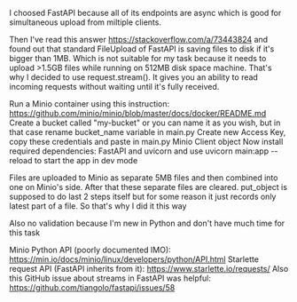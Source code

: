I choosed FastAPI because all of its endpoints are async which is good for simultaneous upload from miltiple clients.

Then I've read this answer https://stackoverflow.com/a/73443824 and found out that standard FileUpload of FastAPI is saving files to disk if it's bigger than 1MB. Which is not suitable for my task because it needs to upload >1.5GB files while running on 512MB disk space machine. That's why I decided to use request.stream(). It gives you an ability to read incoming requests without waiting until it's fully received.

Run a Minio container using this instruction: https://github.com/minio/minio/blob/master/docs/docker/README.md
Create a bucket called "my-bucket" or you can name it as you wish, but in that case rename bucket_name variable in main.py
Create new Access Key, copy these credentials and paste in main.py Minio Client object
Now install required dependencies: FastAPI and uvicorn and use uvicorn main:app --reload to start the app in dev mode

Files are uploaded to Minio as separate 5MB files and then combined into one on Minio's side. After that these separate files are cleared. put_object is supposed to do last 2 steps itself but for some reason it just records only latest part of a file. So that's why I did it this way

Also no validation because I'm new in Python and don't have much time for this task

Minio Python API (poorly documented IMO): https://min.io/docs/minio/linux/developers/python/API.html
Starlette request API (FastAPI inherits from it): https://www.starlette.io/requests/
Also this GitHub issue about streams in FastAPI was helpful: https://github.com/tiangolo/fastapi/issues/58